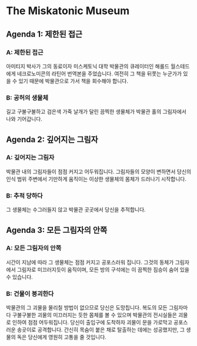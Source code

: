 # The Miskatonic Museum

## Agenda 1: 제한된 접근

### A: 제한된 접근
아미티지 박사가 그의 동료이자 미스케토닉 대학 박물관의 큐레이터인 해롤드 월스테드에게 네크로노미콘의 라틴어 번역본을 주었습니다. 여전히 그 책을 뒤쫏는 누군가가 있을 수 있기 때문에 박물관으로 가서 책을 회수해야 합니다.

### B: 공허의 생물체
길고 구불구불하고 검은색 가죽 날개가 달린 끔찍한 생물체가 박물관 홀의 그림자에서 나와 기어갑니다.

## Agenda 2: 깊어지는 그림자

### A: 깊어지는 그림자
박물관 내의 그림자들이 점점 커지고 어두워집니다. 그림자들의 모양이 변하면서 당신의 인식 범위 주변에서 기만하게 움직이는 이상한 생물체의 몸체가 드러나기 시작합니다.

### B: 추적 당하다
그 생물체는 수그러들지 않고 박물관 곳곳에서 당신을 추적합니다.

## Agenda 3: 모든 그림자의 안쪽

### A: 모든 그림자의 안쪽
시간이 지남에 따라 그 생물체는 점점 커지고 공포스러워 집니다. 그것의 동체가 그림자에서 그림자로 미끄러지듯이 움직이며, 모든 방의 구석에는 이 끔찍한 짐승이 숨어 있을 수 있습니다.

### B: 건물이 붕괴한다
박물관의 그 괴물을 물리칠 방법이 없으므로 당신은 도망칩니다. 복도의 모든 그림자마다 구불구불한 괴물의 미끄러지는 듯한 몸체를 볼 수 있으며 박물관의 전시실들은 괴물로 인하여 점점 어두워집니다. 당신이 출입구에 도착하자 괴물이 문을 가로막고 공포스러운 송곳이로 공격합니다. 간신히 목숨이 붙은 채로 탈출하는 데에는 성공했지만, 그 생물의 독은 당신에게 영원히 고통을 줄 것입니다.

